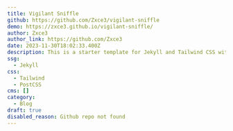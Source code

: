 ```yaml
---
title: Vigilant Sniffle
github: https://github.com/Zxce3/vigilant-sniffle
demo: https://zxce3.github.io/vigilant-sniffle/
author: Zxce3
author_link: https://github.com/Zxce3
date: 2023-11-30T18:02:33.400Z
description: This is a starter template for Jekyll and Tailwind CSS with Daisy UI.
ssg:
  - Jekyll
css:
  - Tailwind
  - PostCSS
cms: []
category:
  - Blog
draft: true
disabled_reason: Github repo not found
---
```

